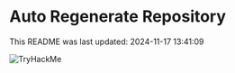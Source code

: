 # Auto Regenerate Repository

This README was last updated: 2024-11-17 13:41:09

 ![TryHackMe](https://tryhackme.com/badge/533634)